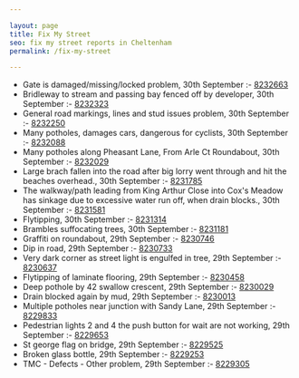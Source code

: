```yaml
---

layout: page
title: Fix My Street
seo: fix my street reports in Cheltenham
permalink: /fix-my-street

---
```


<!-- fix_marker starts -->

- Gate is damaged/missing/locked problem, 30th September :- [8232663](https://www.fixmystreet.com/report/8232663)
- Bridleway to stream and passing bay fenced off by developer, 30th September :- [8232323](https://www.fixmystreet.com/report/8232323)
- General road markings, lines and stud issues problem, 30th September :- [8232250](https://www.fixmystreet.com/report/8232250)
- Many potholes, damages cars, dangerous for cyclists, 30th September :- [8232088](https://www.fixmystreet.com/report/8232088)
- Many potholes along Pheasant Lane, From Arle Ct Roundabout, 30th September :- [8232029](https://www.fixmystreet.com/report/8232029)
- Large brach fallen into the road after big lorry went through and hit the beaches overhead., 30th September :- [8231785](https://www.fixmystreet.com/report/8231785)
- The walkway/path leading from King Arthur Close into Cox's Meadow has sinkage due to excessive water run off, when drain blocks., 30th September :- [8231581](https://www.fixmystreet.com/report/8231581)
- Flytipping, 30th September :- [8231314](https://www.fixmystreet.com/report/8231314)
- Brambles suffocating trees, 30th September :- [8231181](https://www.fixmystreet.com/report/8231181)
- Graffiti on roundabout, 29th September :- [8230746](https://www.fixmystreet.com/report/8230746)
- Dip in road, 29th September :- [8230733](https://www.fixmystreet.com/report/8230733)
- Very dark corner as street light is engulfed in tree, 29th September :- [8230637](https://www.fixmystreet.com/report/8230637)
- Flytipping of laminate flooring, 29th September :- [8230458](https://www.fixmystreet.com/report/8230458)
- Deep pothole by 42 swallow crescent, 29th September :- [8230029](https://www.fixmystreet.com/report/8230029)
- Drain blocked again by mud, 29th September :- [8230013](https://www.fixmystreet.com/report/8230013)
- Multiple potholes near junction with Sandy Lane, 29th September :- [8229833](https://www.fixmystreet.com/report/8229833)
- Pedestrian lights 2 and 4 the push button for wait are not working, 29th September :- [8229653](https://www.fixmystreet.com/report/8229653)
- St george flag on bridge, 29th September :- [8229525](https://www.fixmystreet.com/report/8229525)
- Broken glass bottle, 29th September :- [8229253](https://www.fixmystreet.com/report/8229253)
- TMC - Defects - Other problem, 29th September :- [8229305](https://www.fixmystreet.com/report/8229305)

<!-- fix_marker ends -->